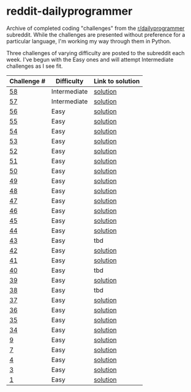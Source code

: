 # reddit-dailyprogrammer
Archive of completed coding "challenges" from the [r/dailyprogrammer](https://www.reddit.com/r/dailyprogrammer/) subreddit. While the challenges are presented without preference for a particular language, I'm working my way through them in Python.

Three challenges of varying difficulty are posted to the subreddit each week. I've begun with the Easy ones and will attempt Intermediate challenges as I see fit.

Challenge # | Difficulty | Link to solution 
--- | --- | --- 
[58](https://www.reddit.com/r/dailyprogrammer/comments/u8jn9/5282012_challenge_58_intermediate/) | Intermediate | [solution](https://github.com/jtanwk/reddit-dailyprogrammer/blob/master/easy-challenges/58_i.py)
[57](https://www.reddit.com/r/dailyprogrammer/comments/u4mki/5252012_challenge_57_intermediate/) | Intermediate | [solution](https://github.com/jtanwk/reddit-dailyprogrammer/blob/master/easy-challenges/57_i.py)
[56](https://www.reddit.com/r/dailyprogrammer/comments/u0tdt/5232012_challenge_56_easy/) | Easy | [solution](https://github.com/jtanwk/reddit-dailyprogrammer/blob/master/easy-challenges/56_e.py)
[55](https://www.reddit.com/r/dailyprogrammer/comments/txla7/5212012_challenge_55_easy/) | Easy | [solution](https://github.com/jtanwk/reddit-dailyprogrammer/blob/master/easy-challenges/55_e.py)
[54](https://www.reddit.com/r/dailyprogrammer/comments/tux8f/5192012_challenge_54_easy/) | Easy | [solution](https://github.com/jtanwk/reddit-dailyprogrammer/blob/master/easy-challenges/54_e.py)
[53](https://www.reddit.com/r/dailyprogrammer/comments/tpxq9/5162012_challenge_53_easy/) | Easy | [solution](https://github.com/jtanwk/reddit-dailyprogrammer/blob/master/easy-challenges/53_e.py)
[52](https://www.reddit.com/r/dailyprogrammer/comments/tmnfq/5142012_challenge_52_easy/) | Easy | [solution](https://github.com/jtanwk/reddit-dailyprogrammer/blob/master/easy-challenges/52_e.py)
[51](https://www.reddit.com/r/dailyprogrammer/comments/ti5jc/5112012_challenge_51_easy/) | Easy | [solution](https://github.com/jtanwk/reddit-dailyprogrammer/blob/master/easy-challenges/51_e.py)
[50](https://www.reddit.com/r/dailyprogrammer/comments/teua8/592012_challenge_50_easy/) | Easy | [solution](https://github.com/jtanwk/reddit-dailyprogrammer/blob/master/easy-challenges/50_e.py)
[49](https://www.reddit.com/r/dailyprogrammer/comments/tb2h0/572012_challenge_49_easy/) | Easy | [solution](https://github.com/jtanwk/reddit-dailyprogrammer/blob/master/easy-challenges/49_e.py)
[48](https://www.reddit.com/r/dailyprogrammer/comments/t78m8/542012_challenge_48_easy/) | Easy | [solution](https://github.com/jtanwk/reddit-dailyprogrammer/blob/master/easy-challenges/48_e.py)
[47](https://www.reddit.com/r/dailyprogrammer/comments/t33vi/522012_challenge_47_easy/) | Easy | [solution](https://github.com/jtanwk/reddit-dailyprogrammer/blob/master/easy-challenges/47_e.py)
[46](https://www.reddit.com/r/dailyprogrammer/comments/szz5y/4302012_challenge_46_easy/) | Easy | [solution](https://github.com/jtanwk/reddit-dailyprogrammer/blob/master/easy-challenges/46_e.py)
[45](https://www.reddit.com/r/dailyprogrammer/comments/sv6lw/4272012_challenge_45_easy/) | Easy | [solution](https://github.com/jtanwk/reddit-dailyprogrammer/blob/master/easy-challenges/45_e.py)
[44](https://www.reddit.com/r/dailyprogrammer/comments/srowj/4252012_challenge_44_easy/) | Easy | [solution](https://github.com/jtanwk/reddit-dailyprogrammer/blob/master/easy-challenges/44_e.py)
[43](https://www.reddit.com/r/dailyprogrammer/comments/sq3p9/4242012_challenge_43_easy/) | Easy | tbd
[42](https://www.reddit.com/r/dailyprogrammer/comments/sobna/4232012_challenge_42_easy/) | Easy | [solution](https://github.com/jtanwk/reddit-dailyprogrammer/blob/master/easy-challenges/42_e.py)
[41](https://www.reddit.com/r/dailyprogrammer/comments/shp28/4192012_challenge_41_easy/) | Easy | [solution](https://github.com/jtanwk/reddit-dailyprogrammer/blob/master/easy-challenges/41_e.py)
[40](https://www.reddit.com/r/dailyprogrammer/comments/schtf/4162012_challenge_40_easy/) | Easy | tbd
[39](https://www.reddit.com/r/dailyprogrammer/comments/s6bas/4122012_challenge_39_easy/) | Easy | [solution](https://github.com/jtanwk/reddit-dailyprogrammer/blob/master/easy-challenges/39_e.py)
[38](https://www.reddit.com/r/dailyprogrammer/comments/s2no2/4102012_challenge_38_easy/) | Easy | tbd 
[37](https://www.reddit.com/r/dailyprogrammer/comments/rzdwq/482012_challenge_37_easy/) | Easy | [solution](https://github.com/jtanwk/reddit-dailyprogrammer/blob/master/easy-challenges/37_e.py)
[36](https://www.reddit.com/r/dailyprogrammer/comments/ruiob/452012_challenge_36_easy/) | Easy | [solution](https://github.com/jtanwk/reddit-dailyprogrammer/blob/master/easy-challenges/36_e.py)
[35](https://www.reddit.com/r/dailyprogrammer/comments/rr4y2/432012_challenge_35_easy/) | Easy | [solution](https://github.com/jtanwk/reddit-dailyprogrammer/blob/master/easy-challenges/35_e.py)
[34](https://www.reddit.com/r/dailyprogrammer/comments/rmmn8/3312012_challenge_34_easy/) | Easy | [solution](https://github.com/jtanwk/reddit-dailyprogrammer/blob/master/easy-challenges/34_e.py)
[9](https://www.reddit.com/r/dailyprogrammer/comments/pu1rf/2172012_challenge_9_easy/) | Easy | [solution](https://github.com/jtanwk/reddit-dailyprogrammer/blob/master/easy-challenges/9_e.py)
[7](https://www.reddit.com/r/dailyprogrammer/comments/pr2xr/2152012_challenge_7_easy/) | Easy | [solution](https://github.com/jtanwk/reddit-dailyprogrammer/blob/master/easy-challenges/7_e.py)
[4](https://www.reddit.com/r/dailyprogrammer/comments/pm6oj/2122012_challenge_4_easy/) | Easy | [solution](https://github.com/jtanwk/reddit-dailyprogrammer/blob/master/easy-challenges/4_e.py)
[3](https://www.reddit.com/r/dailyprogrammer/comments/pkw2m/2112012_challenge_3_easy/) | Easy | [solution](https://github.com/jtanwk/reddit-dailyprogrammer/blob/master/easy-challenges/3_e.py)
[1](https://www.reddit.com/r/dailyprogrammer/comments/pih8x/easy_challenge_1/) | Easy | [solution](https://github.com/jtanwk/reddit-dailyprogrammer/blob/master/easy-challenges/1_e.py)








